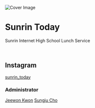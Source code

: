 ![Cover Image](https://github.com/sunrin-today/.github/blob/assets/cover.png)

# Sunrin Today

Sunrin Internet High School Lunch Service

<br>


## Instagram
[sunrin_today](https://instagram.com/sunrin_today)

### Administrator
[Jeewon Kwon](https://github.com/jwkwon0817) [Sungju Cho](https://github.com/iamfiro)
